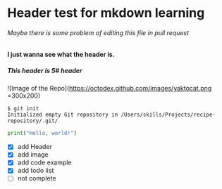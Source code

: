 # Header test for mkdown learning

###### Maybe there is some problem of editing this file in pull request

#### I just wanna see what the header is.

##### This header is 5# header

![Image of the Repo](https://octodex.github.com/images/yaktocat.png =300x200)

```
$ git init
Initialized empty Git repository in /Users/skills/Projects/recipe-repository/.git/
```

``` python
print("Hello, world!")
```

- [x] add Header
- [x] add image
- [x] add code example
- [x] add todo list
- [ ] not complete
